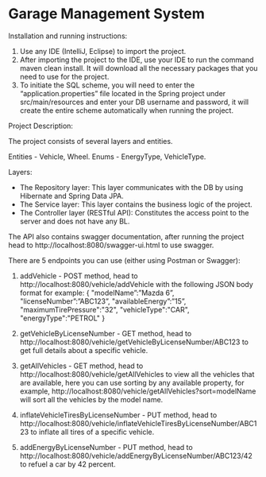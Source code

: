 # Garage Management System

Installation and running instructions:

1. Use any IDE (IntelliJ, Eclipse) to import the project.
2. After importing the project to the IDE, use your IDE to run the command maven clean install. It will download all the necessary packages that you need to use for the project.
3. To initiate the SQL scheme, you will need to enter the “application.properties” file located in the Spring project under src/main/resources and enter your DB username and password, it will create the entire scheme automatically when running the project.

Project Description:

The project consists of several layers and entities.

Entities - Vehicle, Wheel. 
Enums - EnergyType, VehicleType.

Layers:

* The Repository layer: This layer communicates with the DB by using Hibernate and Spring Data JPA.
* The Service layer: This layer contains the business logic of the project.
* The Controller layer (RESTful API): Constitutes the access point to the server and does not have any BL.

The API also contains swagger documentation, after running the project head to http://localhost:8080/swagger-ui.html to use swagger.

There are 5 endpoints you can use (either using Postman or Swagger):

1. addVehicle - POST method, head to http://localhost:8080/vehicle/addVehicle with the following JSON body format for example:
	{
    	"modelName”:”Mazda 6”,
    	"licenseNumber”:”ABC123”,
    	"availableEnergy”:”15”,
    	"maximumTirePressure":"32",
    	"vehicleType":"CAR",
    	"energyType":"PETROL"
	}

2. getVehicleByLicenseNumber - GET method, head to http://localhost:8080/vehicle/getVehicleByLicenseNumber/ABC123 to get full details about a specific vehicle.

3. getAllVehicles - GET method, head to http://localhost:8080/vehicle/getAllVehicles to view all the vehicles that are available, here you can use sorting by any available property, for example, http://localhost:8080/vehicle/getAllVehicles?sort=modelName will sort all the vehicles by the model name.

4. inflateVehicleTiresByLicenseNumber - PUT method, head to http://localhost:8080/vehicle/inflateVehicleTiresByLicenseNumber/ABC123 to inflate all tires of a specific vehicle.

5. addEnergyByLicenseNumber - PUT method, head to http://localhost:8080/vehicle/addEnergyByLicenseNumber/ABC123/42 to refuel a car by 42 percent.
